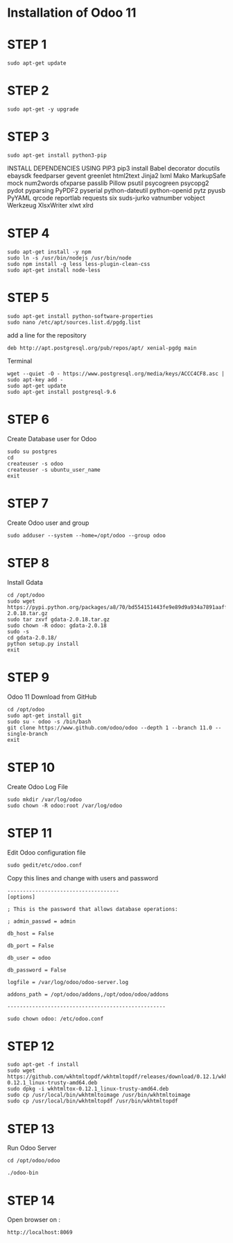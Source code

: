 # Installation of Odoo 11

# STEP 1
```terminal
sudo apt-get update
```
# STEP 2
```terminal
sudo apt-get -y upgrade
```
# STEP 3
```terminal
sudo apt-get install python3-pip
```
INSTALL DEPENDENCIES USING PIP3
pip3 install Babel decorator docutils ebaysdk feedparser gevent greenlet html2text Jinja2 lxml Mako MarkupSafe mock num2words ofxparse passlib Pillow psutil psycogreen psycopg2 pydot pyparsing PyPDF2 pyserial python-dateutil python-openid pytz pyusb PyYAML qrcode reportlab requests six suds-jurko vatnumber vobject Werkzeug XlsxWriter xlwt xlrd

# STEP 4
```terminal
sudo apt-get install -y npm
sudo ln -s /usr/bin/nodejs /usr/bin/node
sudo npm install -g less less-plugin-clean-css
sudo apt-get install node-less
```

# STEP 5
```terminal
sudo apt-get install python-software-properties
sudo nano /etc/apt/sources.list.d/pgdg.list
```
add a line for the repository
```vim
deb http://apt.postgresql.org/pub/repos/apt/ xenial-pgdg main
```
Terminal
```terminal
wget --quiet -O - https://www.postgresql.org/media/keys/ACCC4CF8.asc | sudo apt-key add -
sudo apt-get update
sudo apt-get install postgresql-9.6
```

# STEP 6
Create Database user for Odoo
```terminal
sudo su postgres
cd
createuser -s odoo
createuser -s ubuntu_user_name
exit
```

# STEP 7
Create Odoo user and group
```terminal
sudo adduser --system --home=/opt/odoo --group odoo
```

# STEP 8
Install Gdata
```terminal
cd /opt/odoo
sudo wget https://pypi.python.org/packages/a8/70/bd554151443fe9e89d9a934a7891aaffc63b9cb5c7d608972919a002c03c/gdata-2.0.18.tar.gz
sudo tar zxvf gdata-2.0.18.tar.gz
sudo chown -R odoo: gdata-2.0.18
sudo -s
cd gdata-2.0.18/
python setup.py install
exit
```

# STEP 9
Odoo 11 Download from GitHub
```terminal
cd /opt/odoo
sudo apt-get install git
sudo su - odoo -s /bin/bash
git clone https://www.github.com/odoo/odoo --depth 1 --branch 11.0 --single-branch
exit
```

# STEP 10
Create Odoo Log File
```terminal
sudo mkdir /var/log/odoo
sudo chown -R odoo:root /var/log/odoo
```

# STEP 11
Edit Odoo configuration file
```terminal
sudo gedit/etc/odoo.conf
```
Copy this lines and change with users and password 
```terminal
------------------------------------
[options]

; This is the password that allows database operations:

; admin_passwd = admin

db_host = False

db_port = False

db_user = odoo

db_password = False

logfile = /var/log/odoo/odoo-server.log

addons_path = /opt/odoo/addons,/opt/odoo/odoo/addons

---------------------------------------------------

sudo chown odoo: /etc/odoo.conf
```

# STEP 12
```terminal
sudo apt-get -f install
sudo wget https://github.com/wkhtmltopdf/wkhtmltopdf/releases/download/0.12.1/wkhtmltox-0.12.1_linux-trusty-amd64.deb
sudo dpkg -i wkhtmltox-0.12.1_linux-trusty-amd64.deb
sudo cp /usr/local/bin/wkhtmltoimage /usr/bin/wkhtmltoimage
sudo cp /usr/local/bin/wkhtmltopdf /usr/bin/wkhtmltopdf
```

# STEP 13
Run Odoo Server
```terminal
cd /opt/odoo/odoo

./odoo-bin
```

# STEP 14
Open browser on :
```browser
http://localhost:8069
```

